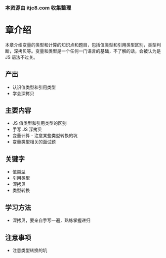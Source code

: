 ### 本资源由 itjc8.com 收集整理
# 章介绍

本章介绍变量的类型和计算的知识点和题目，包括值类型和引用类型区别，类型判断，深拷贝等。变量和类型是一个任何一门语言的基础，不了解的话，会被认为是 JS 语法不过关。

## 产出

- 认识值类型和引用类型
- 学会深拷贝

## 主要内容

- JS 值类型和引用类型的区别
- 手写 JS 深拷贝
- 变量计算 - 注意某些类型转换的坑
- 变量类型相关的面试题

## 关键字

- 值类型
- 引用类型
- 深拷贝
- 类型转换

## 学习方法

- 深拷贝，要亲自手写一遍，熟练掌握递归

## 注意事项

- 注意类型转换的坑
